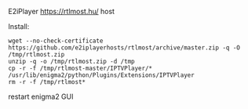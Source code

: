 E2iPlayer https://rtlmost.hu/ host

Install:
~~~
wget --no-check-certificate https://github.com/e2iplayerhosts/rtlmost/archive/master.zip -q -O /tmp/rtlmost.zip
unzip -q -o /tmp/rtlmost.zip -d /tmp
cp -r -f /tmp/rtlmost-master/IPTVPlayer/* /usr/lib/enigma2/python/Plugins/Extensions/IPTVPlayer
rm -r -f /tmp/rtlmost*
~~~

restart enigma2 GUI
